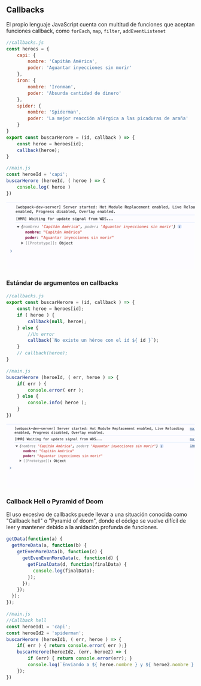 ## Callbacks

El propio lenguaje JavaScript cuenta con multitud de funciones que aceptan funciones callback, como `forEach`, `map`, `filter`, `addEventListenet`

```js
//callbacks.js
const heroes = {
    capi: {
        nombre: 'Capitán América',
        poder: 'Aguantar inyecciones sin morir'
    },
    iron: {
        nombre: 'Ironman',
        poder: 'Absurda cantidad de dinero'
    },
    spider: {
        nombre: 'Spiderman',
        poder: 'La mejor reacción alérgica a las picaduras de araña'
    }
}
export const buscarHerore = (id, callback ) => {
    const heroe = heroes[id];
    callback(heroe);
}
```

```js
//main.js
const heroeId = 'capi';
buscarHerore (heroeId, ( heroe ) => {
    console.log( heroe )
})
```
![alt text](image.png)

### Estándar de argumentos en callbacks
```js
//callbacks.js
export const buscarHerore = (id, callback ) => {
    const heroe = heroes[id];
    if ( heroe ) {
        callback(null, heroe);
    } else {
        //Un error
        callback(`No existe un héroe con el id ${ id }`);
    }
    // callback(heroe);
}
```

```js
//main.js
buscarHerore (heroeId, ( err, heroe ) => {
    if( err ) {
        console.error( err );
    } else {
        console.info( heroe );
    }
})
```

![alt text](image-1.png)


### Callback Hell o Pyramid of Doom
El uso excesivo de callbacks puede llevar a una situación conocida como "Callback hell" o "Pyramid of doom", donde el código se vuelve difícil de leer y mantener debido a la anidación profunda de funciones.

```js
getData(function(a) {
  getMoreData(a, function(b) {
    getEvenMoreData(b, function(c) {
      getEvenEvenMoreData(c, function(d) {
        getFinalData(d, function(finalData) {
          console.log(finalData);
        });
      });
    });
  });
});
```
```js
//main.js
//Callback hell
const heroeId1 = 'capi';
const heroeId2 = 'spiderman';
buscarHerore (heroeId1, ( err, heroe ) => {
    if( err ) { return console.error( err );}
    buscarHerore(heroeId2, (err, heroe2) => {
        if (err) { return console.error(err); }
        console.log(`Enviando a ${ heroe.nombre } y ${ heroe2.nombre } a la misión`);
    });
})
```


